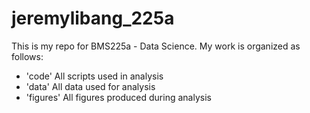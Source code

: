 # jeremylibang_225a
 
This is my repo for BMS225a - Data Science. My work is organized as follows:

- 'code' All scripts used in analysis
- 'data' All data used for analysis
- 'figures' All figures produced during analysis
